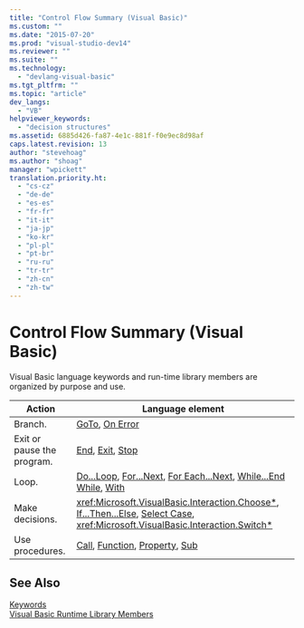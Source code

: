```yaml
---
title: "Control Flow Summary (Visual Basic)"
ms.custom: ""
ms.date: "2015-07-20"
ms.prod: "visual-studio-dev14"
ms.reviewer: ""
ms.suite: ""
ms.technology: 
  - "devlang-visual-basic"
ms.tgt_pltfrm: ""
ms.topic: "article"
dev_langs: 
  - "VB"
helpviewer_keywords: 
  - "decision structures"
ms.assetid: 6885d426-fa87-4e1c-881f-f0e9ec8d98af
caps.latest.revision: 13
author: "stevehoag"
ms.author: "shoag"
manager: "wpickett"
translation.priority.ht: 
  - "cs-cz"
  - "de-de"
  - "es-es"
  - "fr-fr"
  - "it-it"
  - "ja-jp"
  - "ko-kr"
  - "pl-pl"
  - "pt-br"
  - "ru-ru"
  - "tr-tr"
  - "zh-cn"
  - "zh-tw"
---
```

# Control Flow Summary (Visual Basic)
Visual Basic language keywords and run-time library members are organized by purpose and use.  
  
|Action|Language element|  
|------------|----------------------|  
|Branch.|[GoTo](../../../visual-basic\language-reference\statements/goto-statement.md), [On Error](../../../visual-basic\language-reference\statements/on-error-statement.md)|  
|Exit or pause the program.|[End](../../../visual-basic\language-reference\statements/end-statement.md), [Exit](../../../visual-basic\language-reference\statements/exit-statement.md), [Stop](../../../visual-basic\language-reference\statements/stop-statement.md)|  
|Loop.|[Do...Loop](../../../visual-basic\language-reference\statements/do-loop-statement.md), [For...Next](../../../visual-basic\language-reference\statements/for-next-statement.md), [For Each...Next](../../../visual-basic\language-reference\statements/for-each-next-statement.md), [While...End While](../../../visual-basic\language-reference\statements/while-end-while-statement.md), [With](../../../visual-basic\language-reference\statements/with-end-with-statement.md)|  
|Make decisions.|<xref:Microsoft.VisualBasic.Interaction.Choose*>, [If...Then...Else](../../../visual-basic\language-reference\statements/if-then-else-statement.md), [Select Case](../../../visual-basic\language-reference\statements/select-case-statement.md), <xref:Microsoft.VisualBasic.Interaction.Switch*>|  
|Use procedures.|[Call](../../../visual-basic\language-reference\statements/call-statement.md), [Function](../../../visual-basic\language-reference\statements/function-statement.md), [Property](../../../visual-basic\language-reference\statements/property-statement.md), [Sub](../../../visual-basic\language-reference\statements/sub-statement.md)|  
  
## See Also  
 [Keywords](../../../visual-basic\language-reference\keywords/index.md)   
 [Visual Basic Runtime Library Members](../../../visual-basic\language-reference/visual-basic-runtime-library-members.md)